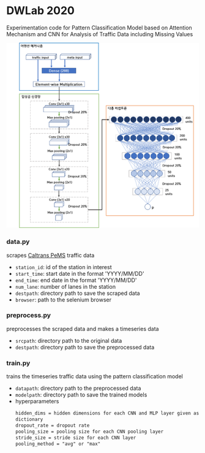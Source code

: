 # DWLab 2020
Experimentation code for Pattern Classification Model based on Attention Mechanism and CNN for Analysis of Traffic Data including Missing Values

![image](https://github.com/leee5495/DWLab_2020/blob/master/misc/%EB%8F%84%ED%98%95.png)


### data.py
scrapes [Caltrans PeMS](http://pems.dot.ca.gov/) traffic data 
- `station_id`:  id of the station in interest
- `start_time`:  start date in the format 'YYYY/MM/DD'
- `end_time`:  end date in the format 'YYYY/MM/DD'
- `num_lane`:  number of lanes in the station
- `destpath`:  directory path to save the scraped data
- `browser`:  path to the selenium browser

### preprocess.py
preprocesses the scraped data and makes a timeseries data
- `srcpath`:  directory path to the original data
- `destpath`:  directory path to save the preprocessed data

### train.py
trains the timeseries traffic data using the pattern classification model
- `datapath`:  directory path to the preprocessed data
- `modelpath`:  directory path to save the trained models
- hyperparameters
  ```
  hidden_dims = hidden dimensions for each CNN and MLP layer given as dictionary
  dropout_rate = dropout rate
  pooling_size = pooling size for each CNN pooling layer
  stride_size = stride size for each CNN layer
  pooling_method = "avg" or "max"
  ```

